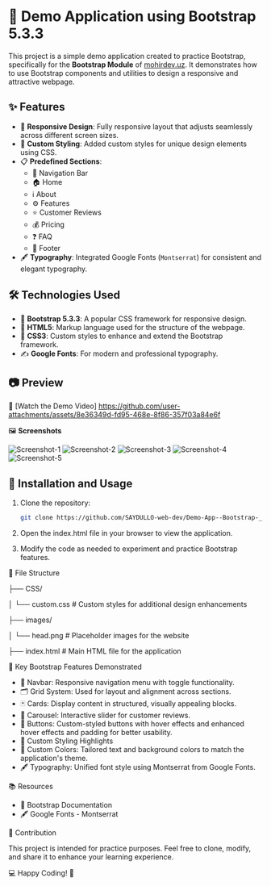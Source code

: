 # 🌟 Demo Application using Bootstrap 5.3.3

This project is a simple demo application created to practice Bootstrap, specifically for the **Bootstrap Module** of [mohirdev.uz](https://mohirdev.uz). It demonstrates how to use Bootstrap components and utilities to design a responsive and attractive webpage.

## ✨ Features

- 📱 **Responsive Design**: Fully responsive layout that adjusts seamlessly across different screen sizes.
- 🎨 **Custom Styling**: Added custom styles for unique design elements using CSS.
- 📋 **Predefined Sections**:
  - 🧭 Navigation Bar
  - 🏠 Home
  - ℹ️ About
  - ⚙️ Features
  - ⭐ Customer Reviews
  - 💰 Pricing
  - ❓ FAQ
  - 🦶 Footer
- 🖋️ **Typography**: Integrated Google Fonts (`Montserrat`) for consistent and elegant typography.

## 🛠️ Technologies Used

- 💎 **Bootstrap 5.3.3**: A popular CSS framework for responsive design.
- 🧱 **HTML5**: Markup language used for the structure of the webpage.
- 🎨 **CSS3**: Custom styles to enhance and extend the Bootstrap framework.
- ✍️ **Google Fonts**: For modern and professional typography.

## 📷 Preview

🎥 [Watch the Demo Video]
https://github.com/user-attachments/assets/8e36349d-fd95-468e-8f86-357f03a84e6f

🖼️ **Screenshots**

![Screenshot-1](https://github.com/user-attachments/assets/39bac5b8-9d49-486f-9441-5c8c07720973)
![Screenshot-2](https://github.com/user-attachments/assets/dca4960f-7b2f-4d73-b838-326487985b54)
![Screenshot-3](https://github.com/user-attachments/assets/07f8b7c4-5309-4b66-b955-3a26837422b5)
![Screenshot-4](https://github.com/user-attachments/assets/f2e9b7e8-fac9-4517-87d5-94710ecede26)
![Screenshot-5](https://github.com/user-attachments/assets/1fce5bd5-f0bd-4d04-91d8-71f2893c8f44)


## 🚀 Installation and Usage

1. Clone the repository:
   ```bash
   git clone https://github.com/SAYDULLO-web-dev/Demo-App--Bootstrap-_MohirDev

 2. Open the index.html file in your browser to view the application.

 3. Modify the code as needed to experiment and practice Bootstrap features.

📂 File Structure

├── CSS/

│   └── custom.css   # Custom styles for additional design enhancements

├── images/

│   └── head.png     # Placeholder images for the website

├── index.html       # Main HTML file for the application


🔑 Key Bootstrap Features Demonstrated

 * 🧭 Navbar: Responsive navigation menu with toggle functionality.
 * 🗂️ Grid System: Used for layout and alignment across sections.
 * 🃏 Cards: Display content in structured, visually appealing blocks.
 * 🎠 Carousel: Interactive slider for customer reviews.
 * 🔘 Buttons: Custom-styled buttons with hover effects and enhanced hover effects and padding for better usability.
 * 🎨 Custom Styling Highlights
 * 🌈 Custom Colors: Tailored text and background colors to match the application's theme.
 * 🖋️ Typography: Unified font style using Montserrat from Google Fonts.


📚 Resources

 * 📘 Bootstrap Documentation
 * 🖋️ Google Fonts - Montserrat

🤝 Contribution

This project is intended for practice purposes. Feel free to clone, modify, and share it to enhance your learning experience.

💻 Happy Coding! 🚀

